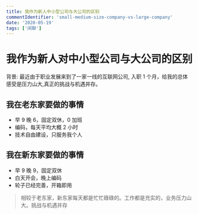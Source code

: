 ```yaml
---
title: 我作为新人中小型公司与大公司的区别
commentIdentifier: 'small-medium-size-company-vs-large-company'
date: '2020-05-19'
tags: ['闲聊']
---
```


# 我作为新人对中小型公司与大公司的区别

背景: 最近由于职业发展来到了一家一线的互联网公司, 入职 1 个月，给我的总体感受是压力山大,真正的挑战与机遇并存。

## 我在老东家要做的事情

- 早 9 晚 6，固定双休，0 加班
- 编码，每天平均大概 2 小时
- 技术自由建设，只服务我个人

## 我在新东家要做的事情

- 早 9 晚 9，固定双休
- 白天开会，晚上编码
- 轮子已经完善，开箱即用

> 相较于老东家，新东家每天都是忙忙碌碌的。工作都是充实的，业务压力山大。挑战与机遇并存
